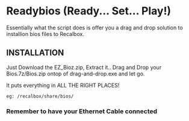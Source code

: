 

# Readybios (Ready... Set... Play!)

Essentially what the script does is offer you a drag and drop solution to installion bios files to Recalbox.


## INSTALLATION

Just Download the EZ_Bioz.zip, Extract it.. Drag and Drop your Bios.7z/Bios.zip ontop of drag-and-drop.exe and let go.

It puts everything in ALL THE RIGHT PLACES!
```
eg: /recalbox/share/bios/
```
### Remember to have your Ethernet Cable connected
